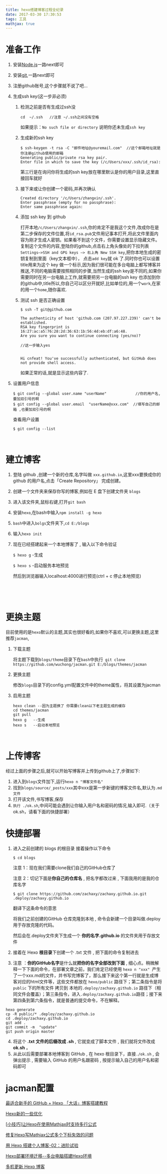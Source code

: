 ```yaml
---
title: hexo搭建博客过程全纪录
date: 2017-03-30 17:30:53
tags: 工具
mathjax: true
---
```


# 准备工作

1. 安装[Node.js](https://nodejs.org/en/download/)一路next即可

2. 安装[git](http://git-scm.com/download/),一路next即可

3. 注册github账号,这个步骤就不说了吧...

4. 生成ssh key(这一步非必须)

   1. 检测之前是否有生成过ssh没

      ```
      cd  ~/.ssh   //注意 ~/.ssh之间没有空格
      ```

      如果提示：`No such file or directory` 说明你还未生成`ssh key`

   2. 生成新的ssh key

      ```
      $ ssh-keygen -t rsa -C "邮件地址@youremail.com"  //这个邮箱地址就是你注册github使用的邮箱
      Generating public/private rsa key pair.
      Enter file in which to save the key (/c/Users/xxx/.ssh/id_rsa):
      ```

      第三行是在询问你将生成的ssh key放在哪里默认是你的用户目录,这里直接回车就好

   3. 接下来或让你创建一个密码,并再次确认

      ```
      Created directory '/c/Users/zhangxin/.ssh'.
      Enter passphrase (empty for no passphrase):
      Enter same passphrase again:
      ```

   4. 添加 ssh key 到 github

      打开本地`/c/Users/zhangxin/.ssh`,你的肯定不是我这个文件,改成你在是第二步保存的文件位置,将`id_rsa.pub`文件用记事本打开,将此文件里面内容为刚才生成人密钥。如果看不到这个文件，你需要设置显示隐藏文件。复制这个文件的内容,登陆你的github,点击右上角头像处的下拉列表 `Settings—>SSH and GPG keys —> 右上角 New SSH key`,把你本地生成的密钥复制到里面（key文本框中）， 点击` add key `就 ok 了.同时你也可以设置title用来为这个 key 做一个标示,因为我们很可能在多台电脑上都写博客并推送,不同的电脑需要按照相同的步骤,当然生成的ssh key是不同的,如果你需要同时在另一台电脑上工作,就需要把另一台电脑的ssh key 也添加到你的github中,title所以,你自己可以区分开就好,比如单位的,用一个`work`,在家的用一个`home`,随你喜欢.

   5. 测试 ssh 是否正确设置

      ```
      $ ssh -T git@github.com

      The authenticity of host 'github.com (207.97.227.239)' can't be established.
      RSA key fingerprint is 16:27:ac:a5:76:28:2d:36:63:1b:56:4d:eb:df:a6:48.
      Are you sure you want to continue connecting (yes/no)?

      //这一步输入yes

      	
      Hi cnfeat! You've successfully authenticated, but GitHub does not provide shell access.
      ```

      如果正常的话,就是显示这些内容了.

5. 设置用户信息

   ```
   $ git config --global user.name "userName"             //你的用户名,要加双引号的啊
   $ git config --global user.email  "userName@xxx.com"  //填写自己的邮箱 ,也要加双引号的啊
   ```

   查看用户设置

   ```
   $ git config --list
   ```

   ​


# 建立博客

1. 登陆 github ,创建一个新的仓库,名字叫做 `xxx.github.io`,这里xxx要换成你的 github 的用户名,点击「Create Repository」 完成创建。

2. 创建一个文件夹来保存你写的博客,例如在 E 盘下创建文件夹 `blogs`

3. 进入该文件夹,鼠标右键,打开`git bash`

4. 安装`hexo`,在bash中输入`npm install -g hexo`

5. `bash`中进入`bolgs`文件夹下,`cd E:/blogs`

6. 输入`hexo init`

7. 现在已经搭建起来一个本地博客了 , 输入以下命令验证

   `$ hexo g` -生成

   `$ hexo s` -启动服务本地预览 

   然后到浏览器输入localhost:4000进行预览(ctrl + c 停止本地预览)

   ​

   ​

# 更换主题

   目前使用的是`hexo`默认的主题,其实也很好看的,如果你不喜欢,可以更换主题,这里推荐`jacman`,

1. 下载主题

   将主题下载到`blogs/theme`目录下在`bash`中执行` git clone https://github.com/wuchong/jacman.git E:/blogs/themes/jacman`

2. 更换主题

   修改`blogs`目录下的config.yml配置文件中的theme属性，将其设置为jacman

3. 启用主题

   ```
   hexo clean --因为主题换了 你需要clean以下老主题生成的缓存
   cd themes/jacman
   git pull
   hexo g   --生成
   hexo s   --启动本地预览
   ```

   ​



# 上传博客

经过上面的步骤之后,就可以开始写博客并上传到github上了,步骤如下:

1. 进入到`blogs`文件加下,运行`hexo n "博客文件名"`
2. 找到`blogs/source/_posts/xxx`其中xxx是第一步新键的博客文件名,默认为`.md文件`
3. 打开该文件,书写博客,保存
4. `执行 ./ok.sh`,中间可能会遇到让你输入用户名和密码的情况,输入即可.（关于ok.sh，请看下面的快捷部署）




# 快捷部署

1. 进入之前创建的 blogs 的根目录 接着操作以下命令

   `$ cd blogs`

   注意 1：现在我们需要clone我们自己的GitHub仓库了

   注意 2：切记下面是**你自己的仓库名** , 把名字都改过来 , 下面我用的是我的仓库名字

   `$ git clone https://github.com/zachaxy/zachaxy.github.io.git .deploy/zachaxy.github.io`

   翻译下这条命令的意思

   将我们之前创建的GitHub 仓库克隆到本地 , 命令会新建一个目录叫做.deploy用于存放克隆的代码。

   然后会在.deploy文件夹下生成一个 **你的名字.github.io** 的文件夹用于存放文件

2. 接着在 Hexo **根目录**下创建一个 .txt 文件 , 把下面的命令复制进去

3. 注意 ：**你的GitHub名字**是什么就**把你的名字全部改到下面** , 细心点。稍微解释一下下面的命令，在部署文章之前，我们肯定已经使用 `hexo n "xxx" `产生了一个xxx.md的文件，并书写完博客了，那么接下来这个第一行就是生成博客对应的html文件等，这些文件都放在 `hexo/public` 路径下；第二条指令是将 `public` 下的所有文件 拷贝到 本地的`.deploy/zachaxy.github.io` 路径下（相同文件会覆盖）；第三条指令，进入`.deploy/zachaxy.github.io`路径；接下来第四条到第六条指令，就是普通的提交命令，不在解释。

```
hexo generate
cp -R public/* .deploy/zachaxy.github.io
cd .deploy/zachaxy.github.io
git add .
git commit -m  "update"
git push origin master
```

4. 将这个 **.txt 文件的后缀改成 .sh** , 它就变成了脚本文件 , 我们就将文件改成 **ok.sh** 。
5. 从此以后需要部署本地博客到 GitHub , 在 hexo 根目录下，直接`./ok.sh` , 会弹出提示 , 需要输入 GitHub 的用户名跟密码 , 按提示输入自己的用户名和密码即可

# jacman配置



[最适合新手的 GitHub + Hexo 「大话」博客搭建教程](https://smartbeng.github.io/2017/03/26/blogFinish/)

[Hexo新的一些优化](http://whatbeg.com/2017/04/13/hexosomeopt.html)

 [[小技巧\]让Hexo在使用Mathjax时支持多行公式](http://kubicode.me/2016/03/18/Hexo/The-Trick-about-Hexo-Support-MutliLine-Equation-using-Mathjax/)

[修复Hexo写Mathjax公式多个下标失效的问题](http://kubicode.me/2016/03/16/Hexo/Fix-Hexo-Bug-In-Mathjax/)

[用 Hexo 搭建个人博客-02：进阶试验](http://www.jianshu.com/p/6c1196f12302)

 [Hexo部署环境迁移--多台电脑搭建Hexo环境](http://whatbeg.com/2016/09/17/hexo-migrate.html)

 [多机更新 Hexo 博客](http://lowrank.science/Hexo-Migration/)